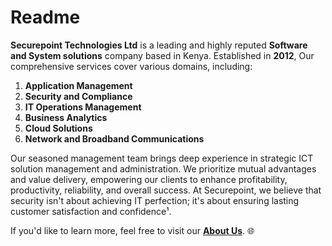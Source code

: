 # Readme
**Securepoint Technologies Ltd** is a leading and highly reputed **Software and System solutions** company based in Kenya. Established in **2012**, Our comprehensive services cover various domains, including:

1. **Application Management**
2. **Security and Compliance**
3. **IT Operations Management**
4. **Business Analytics**
5. **Cloud Solutions**
6. **Network and Broadband Communications**

Our seasoned management team brings deep experience in strategic ICT solution management and administration. We prioritize mutual advantages and value delivery, empowering our clients to enhance profitability, productivity, reliability, and overall success. At Securepoint, we believe that security isn't about achieving IT perfection; it's about ensuring lasting customer satisfaction and confidence¹.

If you'd like to learn more, feel free to visit our **[About Us](https://securepoint.co.ke/about-us/)**. 🌐
